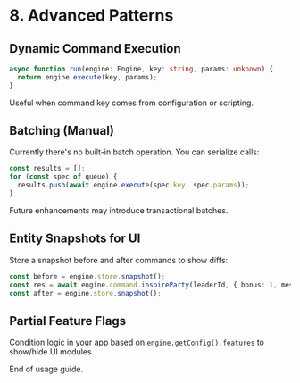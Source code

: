 # 8. Advanced Patterns

## Dynamic Command Execution
```ts
async function run(engine: Engine, key: string, params: unknown) {
  return engine.execute(key, params);
}
```
Useful when command key comes from configuration or scripting.

## Batching (Manual)
Currently there's no built-in batch operation. You can serialize calls:
```ts
const results = [];
for (const spec of queue) {
  results.push(await engine.execute(spec.key, spec.params));
}
```
Future enhancements may introduce transactional batches.

## Entity Snapshots for UI
Store a snapshot before and after commands to show diffs:
```ts
const before = engine.store.snapshot();
const res = await engine.command.inspireParty(leaderId, { bonus: 1, message: 'Go!' });
const after = engine.store.snapshot();
```

## Partial Feature Flags
Condition logic in your app based on `engine.getConfig().features` to show/hide UI modules.

End of usage guide.
